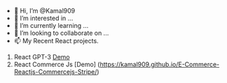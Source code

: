 - 👋 Hi, I’m @Kamal909
- 👀 I’m interested in ...
- 🌱 I’m currently learning ...
- 💞️ I’m looking to collaborate on ...
- 📫 My Recent React projects.
1. React GPT-3 [Demo](https://kamal909.github.io/react-gpt3/)
2. React Commerce Js [Demo] (https://kamal909.github.io/E-Commerce-Reactjs-Commercejs-Stripe/)

<!---
Kamal909/Kamal909 is a ✨ special ✨ repository because its `README.md` (this file) appears on your GitHub profile.
You can click the Preview link to take a look at your changes.
--->
